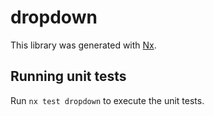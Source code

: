 # dropdown

This library was generated with [Nx](https://nx.dev).

## Running unit tests

Run `nx test dropdown` to execute the unit tests.
